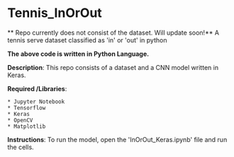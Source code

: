 # Tennis_InOrOut

** Repo currently does not consist of the dataset. Will update soon!**
A tennis serve dataset classified as 'in' or 'out' in python

**The above code is written in Python Language.**

**Description**: This repo consists of a dataset and a CNN model written in Keras.
<br/>

  **Required /Libraries**:     
  
    * Jupyter Notebook
    * Tensorflow
    * Keras
    * OpenCV
    * Matplotlib
        
  **Instructions**: 
  To run the model, open the 'InOrOut_Keras.ipynb' file and run the cells.
  
  

  


